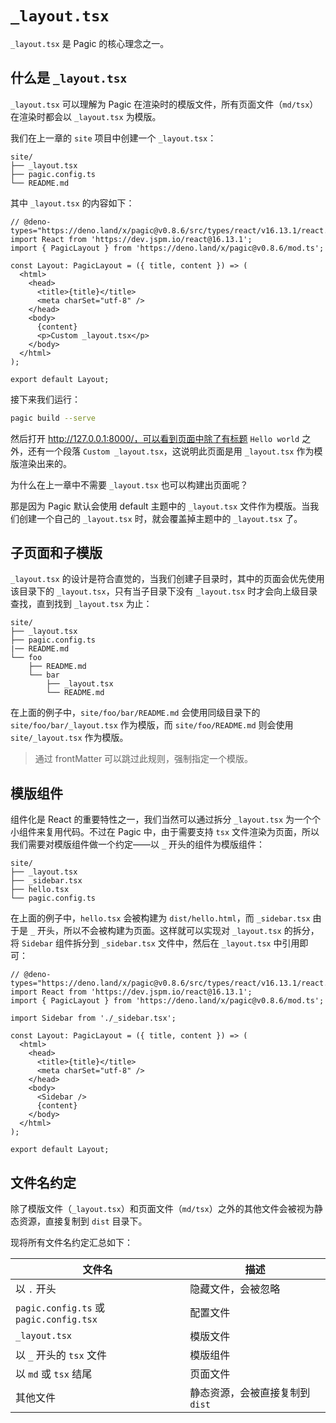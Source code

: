 # `_layout.tsx`

`_layout.tsx` 是 Pagic 的核心理念之一。

## 什么是 `_layout.tsx`

`_layout.tsx` 可以理解为 Pagic 在渲染时的模版文件，所有页面文件（`md/tsx`）在渲染时都会以 `_layout.tsx` 为模版。

我们在上一章的 `site` 项目中创建一个 `_layout.tsx`：

```
site/
├── _layout.tsx
├── pagic.config.ts
└── README.md
```

其中 `_layout.tsx` 的内容如下：

```tsx
// @deno-types="https://deno.land/x/pagic@v0.8.6/src/types/react/v16.13.1/react.d.ts"
import React from 'https://dev.jspm.io/react@16.13.1';
import { PagicLayout } from 'https://deno.land/x/pagic@v0.8.6/mod.ts';

const Layout: PagicLayout = ({ title, content }) => (
  <html>
    <head>
      <title>{title}</title>
      <meta charSet="utf-8" />
    </head>
    <body>
      {content}
      <p>Custom _layout.tsx</p>
    </body>
  </html>
);

export default Layout;
```

接下来我们运行：

```bash
pagic build --serve
```

然后打开 http://127.0.0.1:8000/，可以看到页面中除了有标题 `Hello world` 之外，还有一个段落 `Custom _layout.tsx`，这说明此页面是用 `_layout.tsx` 作为模版渲染出来的。

为什么在上一章中不需要 `_layout.tsx` 也可以构建出页面呢？

那是因为 Pagic 默认会使用 default 主题中的 `_layout.tsx` 文件作为模版。当我们创建一个自己的 `_layout.tsx` 时，就会覆盖掉主题中的 `_layout.tsx` 了。

## 子页面和子模版

`_layout.tsx` 的设计是符合直觉的，当我们创建子目录时，其中的页面会优先使用该目录下的 `_layout.tsx`，只有当子目录下没有 `_layout.tsx` 时才会向上级目录查找，直到找到 `_layout.tsx` 为止：

```
site/
├── _layout.tsx
├── pagic.config.ts
|── README.md
└── foo
    ├── README.md
    └── bar
        ├── _layout.tsx
        └── README.md
```

在上面的例子中，`site/foo/bar/README.md` 会使用同级目录下的 `site/foo/bar/_layout.tsx` 作为模版，而 `site/foo/README.md` 则会使用 `site/_layout.tsx` 作为模版。

> 通过 frontMatter 可以跳过此规则，强制指定一个模版。

## 模版组件

组件化是 React 的重要特性之一，我们当然可以通过拆分 `_layout.tsx` 为一个个小组件来复用代码。不过在 Pagic 中，由于需要支持 `tsx` 文件渲染为页面，所以我们需要对模版组件做一个约定——以 `_` 开头的组件为模版组件：

```
site/
├── _layout.tsx
├── _sidebar.tsx
├── hello.tsx
└── pagic.config.ts
```

在上面的例子中，`hello.tsx` 会被构建为 `dist/hello.html`，而 `_sidebar.tsx` 由于是 `_` 开头，所以不会被构建为页面。这样就可以实现对 `_layout.tsx` 的拆分，将 `Sidebar` 组件拆分到 `_sidebar.tsx` 文件中，然后在 `_layout.tsx` 中引用即可：

```tsx
// @deno-types="https://deno.land/x/pagic@v0.8.6/src/types/react/v16.13.1/react.d.ts"
import React from 'https://dev.jspm.io/react@16.13.1';
import { PagicLayout } from 'https://deno.land/x/pagic@v0.8.6/mod.ts';

import Sidebar from './_sidebar.tsx';

const Layout: PagicLayout = ({ title, content }) => (
  <html>
    <head>
      <title>{title}</title>
      <meta charSet="utf-8" />
    </head>
    <body>
      <Sidebar />
      {content}
    </body>
  </html>
);

export default Layout;
```

## 文件名约定

除了模版文件（`_layout.tsx`）和页面文件（`md/tsx`）之外的其他文件会被视为静态资源，直接复制到 `dist` 目录下。

现将所有文件名约定汇总如下：

| 文件名                                  | 描述                            |
| --------------------------------------- | ------------------------------- |
| 以 `.` 开头                             | 隐藏文件，会被忽略              |
| `pagic.config.ts` 或 `pagic.config.tsx` | 配置文件                        |
| `_layout.tsx`                           | 模版文件                        |
| 以 `_` 开头的 `tsx` 文件                | 模版组件                        |
| 以 `md` 或 `tsx` 结尾                   | 页面文件                        |
| 其他文件                                | 静态资源，会被直接复制到 `dist` |
